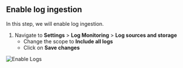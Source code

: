 ## Enable log ingestion

In this step, we will enable log ingestion.

1. Navigate to **Settings** > **Log Monitoring** > **Log sources and storage**
    - Change the scope to **Include all logs**
    - Click on **Save changes**

![Enable Logs](../../../assets/images/enable_logs.png)




